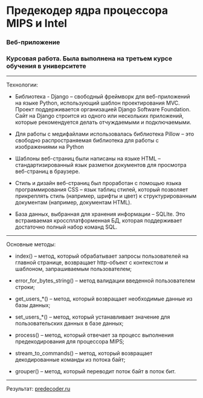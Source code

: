 # Предекодер ядра процессора MIPS и Intel
### Веб-приложение
### Курсовая работа. Была выполнена на третьем курсе обучения в университете
---
Teхнологии: 
- Библиотека - Django – свободный фреймворк для веб-приложений на языке Python, использующий шаблон проектирования MVC. Проект поддерживается организацией Django Software Foundation. Сайт на Django строится из одного или нескольких приложений, которые рекомендуется делать отчуждаемыми и подключаемыми.

- Для работы с медифайлами использовалась библиотека Pillow – это свободно распространяемая библиотека для работы с изображениями на Python

- Шаблоны веб-страниц были написаны на языке HTML – стандартизированный язык разметки документов для просмотра веб-страниц в браузере.

- Стиль и дизайн веб-страниц был проработан с помощью языка программирования CSS – язык таблиц стилей, который позволяет прикреплять стиль (например, шрифты и цвет) к структурированным документам (например, документам HTML).

- База данных, выбранная для хранения информации – SQLIte. Это встраиваемая кроссплатформенная БД, которая поддерживает достаточно полный набор команд SQL.
---
Основные методы:
- index() – метод, который обрабатывает запросы пользователей на главной странице, возвращает http-объект с контекстом и шаблоном, запрашиваемым пользователем;

- error_for_bytes_string() – метод валидации введенной пользователем строки;

- get_users_*() – метод, который возвращает необходимые данные из базы данных;

- set_users_*() – метод, который устанавливает значение для пользовательских данных в базе данных;

- process() – метод, который отвечает за процесс выполнения предекодирования для процессора MIPS;

- stream_to_commands() – метод, который возвращает декодированные команды из потока байт;

- grouper() – метод, который переводит поток байт в поток бит.
---
Результат: [predecoder.ru](https://predecoder.ru/)
